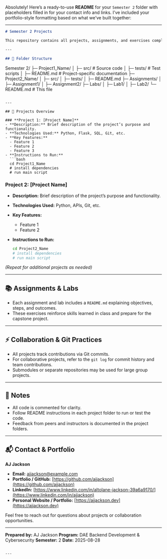 Absolutely! Here’s a ready-to-use **README** for your `Semester 2` folder with placeholders filled in for your contact info and links. I’ve included your portfolio-style formatting based on what we’ve built together:

---

```markdown
# Semester 2 Projects

This repository contains all projects, assignments, and exercises completed during **Semester 2** of the DAE program. It serves as a record of technical growth, hands-on experience in backend development, cybersecurity, and collaborative coding.

---

## 📁 Folder Structure

```

Semester 2/
├─ Project1\_Name/
│  ├─ src/           # Source code
│  ├─ tests/         # Test scripts
│  ├─ README.md      # Project-specific documentation
├─ Project2\_Name/
│  ├─ src/
│  ├─ tests/
│  ├─ README.md
├─ Assignments/
│  ├─ Assignment1/
│  ├─ Assignment2/
├─ Labs/
│  ├─ Lab1/
│  ├─ Lab2/
└─ README.md         # This file

````

---

## 📝 Projects Overview

### **Project 1: [Project Name]**
- **Description:** Brief description of the project’s purpose and functionality.
- **Technologies Used:** Python, Flask, SQL, Git, etc.
- **Key Features:** 
  - Feature 1
  - Feature 2
  - Feature 3
- **Instructions to Run:**
  ```bash
  cd Project1_Name
  # install dependencies
  # run main script
````

### **Project 2: \[Project Name]**

* **Description:** Brief description of the project’s purpose and functionality.
* **Technologies Used:** Python, APIs, Git, etc.
* **Key Features:**

  * Feature 1
  * Feature 2
* **Instructions to Run:**

  ```bash
  cd Project2_Name
  # install dependencies
  # run main script
  ```

*(Repeat for additional projects as needed)*

---

## 📚 Assignments & Labs

* Each assignment and lab includes a `README.md` explaining objectives, steps, and outcomes.
* These exercises reinforce skills learned in class and prepare for the capstone project.

---

## ⚡ Collaboration & Git Practices

* All projects track contributions via Git commits.
* For collaborative projects, refer to the `git log` for commit history and team contributions.
* Submodules or separate repositories may be used for large group projects.

---

## 📖 Notes

* All code is commented for clarity.
* Follow README instructions in each project folder to run or test the code.
* Feedback from peers and instructors is documented in the project folders.

---

## 📬 Contact & Portfolio

**AJ Jackson**

* **Email:** [ajjackson@example.com](mailto:ajjackson@example.com)
* **Portfolio / GitHub:** [https://github.com/ajjackson](https://github.com/ajjackson)
* **LinkedIn:** [https://www.linkedin.com/in/altolane-jackson-39a6a9170/](https://www.linkedin.com/in/ajjackson)
* **Personal Website / Portfolio:** [https://ajjackson.dev](https://ajjackson.dev)

Feel free to reach out for questions about projects or collaboration opportunities.

---

**Prepared by:** AJ Jackson
**Program:** DAE Backend Development & Cybersecurity
**Semester:** 2
**Date:** 2025-08-28

```

---
